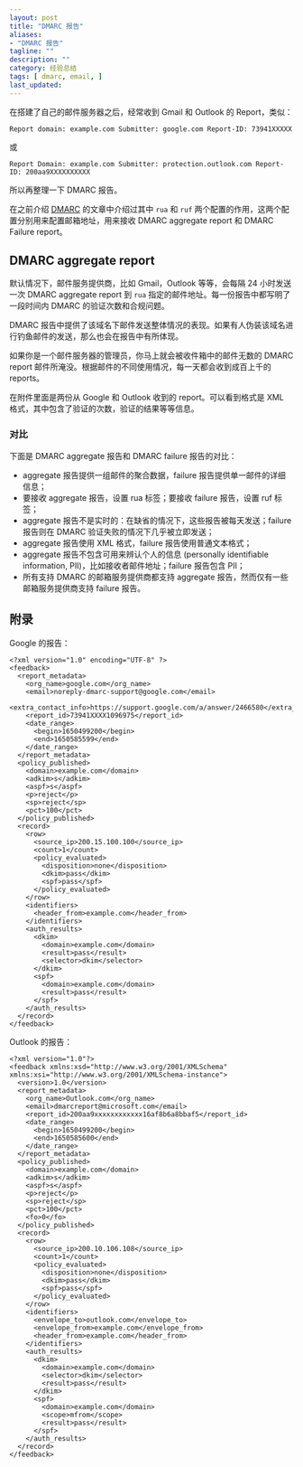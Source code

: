 ```yaml
---
layout: post
title: "DMARC 报告"
aliases: 
- "DMARC 报告"
tagline: ""
description: ""
category: 经验总结
tags: [ dmarc, email, ]
last_updated:
---
```


在搭建了自己的邮件服务器之后，经常收到 Gmail 和 Outlook 的 Report，类似：

```
Report domain: example.com Submitter: google.com Report-ID: 73941XXXXX
```

或

```
Report Domain: example.com Submitter: protection.outlook.com Report-ID: 200aa9XXXXXXXXXX
```

所以再整理一下 DMARC 报告。

在之前介绍 [DMARC](/post/2022/03/what-is-dmarc.html) 的文章中介绍过其中 `rua` 和 `ruf` 两个配置的作用，这两个配置分别用来配置邮箱地址，用来接收 DMARC aggregate report 和 DMARC Failure report。

## DMARC aggregate report
默认情况下，邮件服务提供商，比如 Gmail，Outlook 等等，会每隔 24 小时发送一次 DMARC aggregate report 到 `rua` 指定的邮件地址。每一份报告中都写明了一段时间内 DMARC 的验证次数和合规问题。

DMARC 报告中提供了该域名下邮件发送整体情况的表现。如果有人伪装该域名进行钓鱼邮件的发送，那么也会在报告中有所体现。

如果你是一个邮件服务器的管理员，你马上就会被收件箱中的邮件无数的 DMARC report 邮件所淹没。根据邮件的不同使用情况，每一天都会收到成百上千的 reports。

在附件里面是两份从 Google 和 Outlook 收到的 report。可以看到格式是 XML 格式，其中包含了验证的次数，验证的结果等等信息。


### 对比
下面是 DMARC aggregate 报告和 DMARC failure 报告的对比：

- aggregate 报告提供一组邮件的聚合数据，failure 报告提供单一邮件的详细信息；
- 要接收 aggregate 报告，设置 rua 标签；要接收 failure 报告，设置 ruf 标签；
- aggregate 报告不是实时的：在缺省的情况下，这些报告被每天发送；failure 报告则在 DMARC 验证失败的情况下几乎被立即发送；
- aggregate 报告使用 XML 格式，failure 报告使用普通文本格式；
- aggregate 报告不包含可用来辨认个人的信息 (personally identifiable information, PII)，比如接收者邮件地址；failure 报告包含 PII；
- 所有支持 DMARC 的邮箱服务提供商都支持 aggregate 报告，然而仅有一些邮箱服务提供商支持 failure 报告。


## 附录

Google 的报告：

```
<?xml version="1.0" encoding="UTF-8" ?>
<feedback>
  <report_metadata>
    <org_name>google.com</org_name>
    <email>noreply-dmarc-support@google.com</email>
    <extra_contact_info>https://support.google.com/a/answer/2466580</extra_contact_info>
    <report_id>73941XXXX1096975</report_id>
    <date_range>
      <begin>1650499200</begin>
      <end>1650585599</end>
    </date_range>
  </report_metadata>
  <policy_published>
    <domain>example.com</domain>
    <adkim>s</adkim>
    <aspf>s</aspf>
    <p>reject</p>
    <sp>reject</sp>
    <pct>100</pct>
  </policy_published>
  <record>
    <row>
      <source_ip>200.15.100.100</source_ip>
      <count>1</count>
      <policy_evaluated>
        <disposition>none</disposition>
        <dkim>pass</dkim>
        <spf>pass</spf>
      </policy_evaluated>
    </row>
    <identifiers>
      <header_from>example.com</header_from>
    </identifiers>
    <auth_results>
      <dkim>
        <domain>example.com</domain>
        <result>pass</result>
        <selector>dkim</selector>
      </dkim>
      <spf>
        <domain>example.com</domain>
        <result>pass</result>
      </spf>
    </auth_results>
  </record>
</feedback>
```


Outlook 的报告：

```
<?xml version="1.0"?>
<feedback xmlns:xsd="http://www.w3.org/2001/XMLSchema" xmlns:xsi="http://www.w3.org/2001/XMLSchema-instance">
  <version>1.0</version>
  <report_metadata>
    <org_name>Outlook.com</org_name>
    <email>dmarcreport@microsoft.com</email>
    <report_id>200aa9xxxxxxxxxxxx16af8b6a8bbaf5</report_id>
    <date_range>
      <begin>1650499200</begin>
      <end>1650585600</end>
    </date_range>
  </report_metadata>
  <policy_published>
    <domain>example.com</domain>
    <adkim>s</adkim>
    <aspf>s</aspf>
    <p>reject</p>
    <sp>reject</sp>
    <pct>100</pct>
    <fo>0</fo>
  </policy_published>
  <record>
    <row>
      <source_ip>200.10.106.108</source_ip>
      <count>1</count>
      <policy_evaluated>
        <disposition>none</disposition>
        <dkim>pass</dkim>
        <spf>pass</spf>
      </policy_evaluated>
    </row>
    <identifiers>
      <envelope_to>outlook.com</envelope_to>
      <envelope_from>example.com</envelope_from>
      <header_from>example.com</header_from>
    </identifiers>
    <auth_results>
      <dkim>
        <domain>example.com</domain>
        <selector>dkim</selector>
        <result>pass</result>
      </dkim>
      <spf>
        <domain>example.com</domain>
        <scope>mfrom</scope>
        <result>pass</result>
      </spf>
    </auth_results>
  </record>
</feedback>
```
